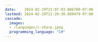 ```yaml
---
date:    2024-02-29T21:07:03.006780-07:00
lastmod: 2024-02-29T21:20:30.689479-07:00
cascade:
  images:
  - /languages/c-sharp.jpeg
  programming_language: "C#"
---
```

